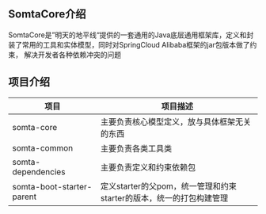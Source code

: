 ## SomtaCore介绍

SomtaCore是”明天的地平线“提供的一套通用的Java底层通用框架库，定义和封装了常用的工具和实体模型，同时对SpringCloud Alibaba框架的jar包版本做了约束，
解决开发者各种依赖冲突的问题


## 项目介绍
| 项目         | 项目描述                                     |
| -------------- | ---------------------------------------------- |
| somta-core   | 主要负责核心模型定义，放与具体框架无关的东西 |
| somta-common | 主要负责各类工具类                           |
| somta-dependencies | 主要负责定义和约束依赖包                           |
| somta-boot-starter-parent | 定义starter的父pom，统一管理和约束starter的版本，统一的打包构建管理                           |
